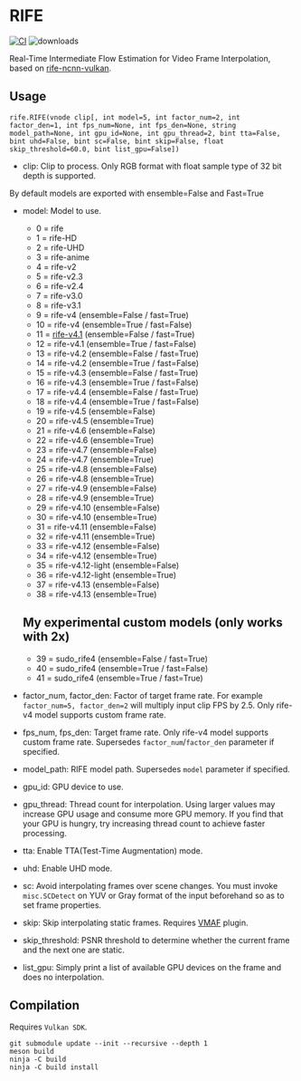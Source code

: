 # RIFE

[![CI](https://github.com/HomeOfVapourSynthEvolution/VapourSynth-RIFE-ncnn-Vulkan/actions/workflows/CI.yml/badge.svg)](https://github.com/HomeOfVapourSynthEvolution/VapourSynth-RIFE-ncnn-Vulkan/actions/workflows/CI.yml)
![downloads](https://img.shields.io/github/downloads/HomeOfVapourSynthEvolution/VapourSynth-RIFE-ncnn-Vulkan/total.svg)

Real-Time Intermediate Flow Estimation for Video Frame Interpolation, based on [rife-ncnn-vulkan](https://github.com/nihui/rife-ncnn-vulkan).


## Usage
    rife.RIFE(vnode clip[, int model=5, int factor_num=2, int factor_den=1, int fps_num=None, int fps_den=None, string model_path=None, int gpu_id=None, int gpu_thread=2, bint tta=False, bint uhd=False, bint sc=False, bint skip=False, float skip_threshold=60.0, bint list_gpu=False])

- clip: Clip to process. Only RGB format with float sample type of 32 bit depth is supported.

By default models are exported with ensemble=False and Fast=True

- model: Model to use.
  - 0 = rife
  - 1 = rife-HD
  - 2 = rife-UHD
  - 3 = rife-anime
  - 4 = rife-v2
  - 5 = rife-v2.3
  - 6 = rife-v2.4
  - 7 = rife-v3.0
  - 8 = rife-v3.1
  - 9 = rife-v4 (ensemble=False / fast=True)
  - 10 = rife-v4 (ensemble=True / fast=False)
  - 11 = [rife-v4.1](https://github.com/mirrorsysu/rife-ncnn-vulkan/tree/model_4_1) (ensemble=False / fast=True)
  - 12 = rife-v4.1 (ensemble=True / fast=False)
  - 13 = rife-v4.2 (ensemble=False / fast=True)
  - 14 = rife-v4.2 (ensemble=True / fast=False)
  - 15 = rife-v4.3 (ensemble=False / fast=True)
  - 16 = rife-v4.3 (ensemble=True / fast=False)
  - 17 = rife-v4.4 (ensemble=False / fast=True)
  - 18 = rife-v4.4 (ensemble=True / fast=False)
  - 19 = rife-v4.5 (ensemble=False)
  - 20 = rife-v4.5 (ensemble=True)
  - 21 = rife-v4.6 (ensemble=False)
  - 22 = rife-v4.6 (ensemble=True)
  - 23 = rife-v4.7 (ensemble=False)
  - 24 = rife-v4.7 (ensemble=True)
  - 25 = rife-v4.8 (ensemble=False)
  - 26 = rife-v4.8 (ensemble=True)
  - 27 = rife-v4.9 (ensemble=False)
  - 28 = rife-v4.9 (ensemble=True)
  - 29 = rife-v4.10 (ensemble=False)
  - 30 = rife-v4.10 (ensemble=True)
  - 31 = rife-v4.11 (ensemble=False)
  - 32 = rife-v4.11 (ensemble=True)
  - 33 = rife-v4.12 (ensemble=False)
  - 34 = rife-v4.12 (ensemble=True)
  - 35 = rife-v4.12-light (ensemble=False)
  - 36 = rife-v4.12-light (ensemble=True)
  - 37 = rife-v4.13 (ensemble=False)
  - 38 = rife-v4.13 (ensemble=True)
  ## My experimental custom models (only works with 2x)

  - 39 = sudo_rife4 (ensemble=False / fast=True)
  - 40 = sudo_rife4 (ensemble=True / fast=False)
  - 41 = sudo_rife4 (ensemble=True / fast=True)

- factor_num, factor_den: Factor of target frame rate. For example `factor_num=5, factor_den=2` will multiply input clip FPS by 2.5. Only rife-v4 model supports custom frame rate.

- fps_num, fps_den: Target frame rate. Only rife-v4 model supports custom frame rate. Supersedes `factor_num`/`factor_den` parameter if specified.

- model_path: RIFE model path. Supersedes `model` parameter if specified.

- gpu_id: GPU device to use.

- gpu_thread: Thread count for interpolation. Using larger values may increase GPU usage and consume more GPU memory. If you find that your GPU is hungry, try increasing thread count to achieve faster processing.

- tta: Enable TTA(Test-Time Augmentation) mode.

- uhd: Enable UHD mode.

- sc: Avoid interpolating frames over scene changes. You must invoke `misc.SCDetect` on YUV or Gray format of the input beforehand so as to set frame properties.

- skip: Skip interpolating static frames. Requires [VMAF](https://github.com/HomeOfVapourSynthEvolution/VapourSynth-VMAF) plugin.

- skip_threshold: PSNR threshold to determine whether the current frame and the next one are static.

- list_gpu: Simply print a list of available GPU devices on the frame and does no interpolation.

## Compilation

Requires `Vulkan SDK`.

```
git submodule update --init --recursive --depth 1
meson build
ninja -C build
ninja -C build install
```
